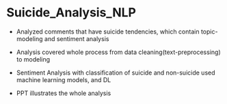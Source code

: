 # Suicide_Analysis_NLP

- Analyzed comments that have suicide tendencies, which contain topic-modeling and sentiment analysis

- Analysis covered whole process from data cleaning(text-preprocessing) to modeling

- Sentiment Analysis with classification of suicide and non-suicide used machine learning models, and DL

- PPT illustrates the whole analysis
